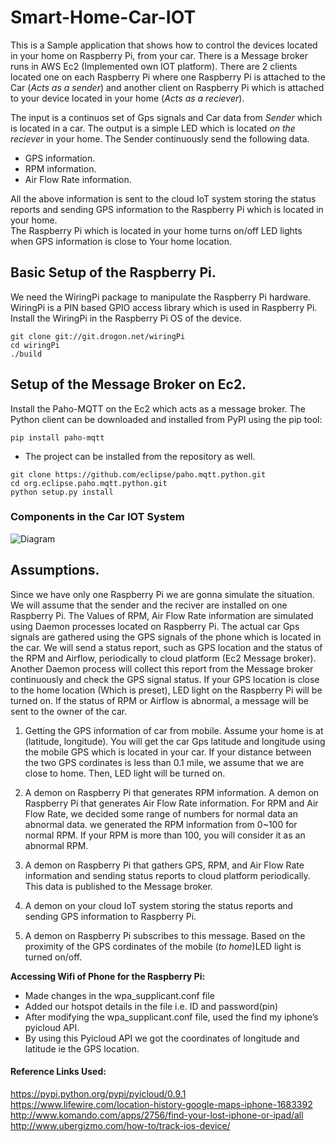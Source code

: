 # Smart-Home-Car-IOT  
This is a Sample application that shows how to control the devices located in your home on Raspberry Pi, from your car. There is a Message broker runs in AWS Ec2 (Implemented own IOT platform). There are 2 clients located one on each Raspberry Pi where one Raspberry Pi is attached to the Car (_Acts as a sender_) and another client on Raspberry Pi which is attached to your device located in your home (_Acts as a reciever_).

The input is a continuos set of Gps signals and Car data from _Sender_ which is located in a car. The output is a simple LED which is located _on the reciever_ in your home. The Sender continuously send the following data.  
  * GPS information.
  * RPM information.
  * Air Flow Rate information.
  
All the above information is sent to the cloud IoT system storing the status reports and sending GPS information to the Raspberry Pi which is located in your home.  
The Raspberry Pi which is located in your home turns on/off LED lights when GPS information is close to Your home location.

## Basic Setup of the Raspberry Pi.
We need the WiringPi package to manipulate the Raspberry Pi hardware. WiringPi is a PIN based GPIO access library which is used in Raspberry Pi. Install the WiringPi in the Raspberry Pi OS of the device.
```
git clone git://git.drogon.net/wiringPi
cd wiringPi
./build
```
## Setup of the Message Broker on Ec2.
Install the Paho-MQTT on the Ec2 which acts as a message broker.
The Python client can be downloaded and installed from PyPI using the pip tool:
```
pip install paho-mqtt
```
* The project can be installed from the repository as well. 
```
git clone https://github.com/eclipse/paho.mqtt.python.git
cd org.eclipse.paho.mqtt.python.git
python setup.py install
```

### Components in the Car IOT System
![Diagram](https://user-images.githubusercontent.com/31011479/29680465-7cd50212-88b9-11e7-8b3d-917507903f78.png)

## Assumptions.
Since we have only one Raspberry Pi we are gonna simulate the situation. We will assume that the sender and the reciver are installed on one Raspberry Pi. The Values of RPM, Air Flow Rate information are simulated using Daemon processes located on Raspberry Pi. The actual car Gps signals are gathered using the GPS signals of the phone which is located in the car. We will send a status report, such as GPS location and the status of the RPM and Airflow, periodically to cloud platform (Ec2 Message broker). Another Daemon process will collect this report from the Message broker continuously and check the GPS signal status. If your GPS location is close to the home location (Which is preset), LED light on the Raspberry Pi will be turned on. If the status of RPM or Airflow is abnormal, a message will be sent to the owner of the car. 

1. Getting the GPS information of car from mobile.
Assume your home is at (latitude, longitude). You will get the car Gps latitude and longitude using the mobile GPS which is located in your car. If your distance between the two GPS cordinates is less than 0.1 mile, we assume that we are close to home. Then, LED light will be turned on.

2. A demon on Raspberry Pi that generates RPM information. A demon on Raspberry Pi that generates Air Flow Rate information.
For RPM and Air Flow Rate, we decided some range of numbers for normal data an abnormal data. we generated the RPM information from 0~100 for normal RPM. If your RPM is more than 100, you will consider it as an abnormal RPM. 

3. A demon on Raspberry Pi that gathers GPS, RPM, and Air Flow Rate information and sending status reports to cloud platform periodically. This data is published to the Message broker. 

4. A demon on your cloud IoT system storing the status reports and sending GPS information to Raspberry Pi. 

5. A demon on Raspberry Pi subscribes to this message. Based on the proximity of the GPS cordinates of the mobile (_to home_)LED light is turned on/off.

__Accessing Wifi of Phone for the Raspberry Pi:__
* Made changes in the wpa_supplicant.conf file
* Added our hotspot details in the file i.e. ID and password(pin)
* After modifying the wpa_supplicant.conf file, used the find my iphone’s pyicloud API.
* By using this Pyicloud API we got the coordinates of longitude and latitude ie the GPS location.

#### Reference Links Used:
https://pypi.python.org/pypi/pyicloud/0.9.1  
https://www.lifewire.com/location-history-google-maps-iphone-1683392  
http://www.komando.com/apps/2756/find-your-lost-iphone-or-ipad/all  
http://www.ubergizmo.com/how-to/track-ios-device/  
